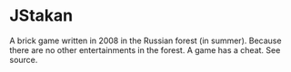 # JStakan

A brick game written in 2008 in the Russian forest (in summer). Because there are no other entertainments in the forest.
A game has a cheat. See source.
